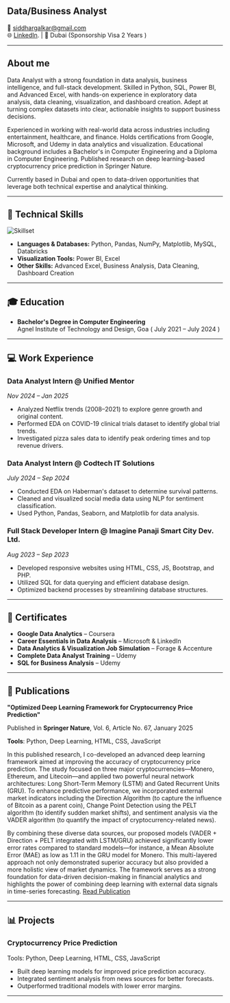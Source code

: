 ## Data/Business Analyst

📧 siddhargalkar@gmail.com  
🌐 [LinkedIn](https://www.linkedin.com/in/siddhesh-dhargalkar-b7a36515b/). | 📍 Dubai (Sponsorship Visa 2 Years ) 

---

## About me
Data Analyst with a strong foundation in data analysis, business intelligence, and full-stack development. Skilled in Python, SQL, Power BI,  and Advanced Excel, with hands-on experience in exploratory data analysis, data cleaning, visualization, and dashboard creation. Adept at turning complex datasets into clear, actionable insights to support business decisions.

Experienced in working with real-world data across industries including entertainment, healthcare, and finance. Holds certifications from Google, Microsoft, and Udemy in data analytics and visualization. Educational background includes a Bachelor's in Computer Engineering and a Diploma in Computer Engineering. Published research on deep learning-based cryptocurrency price prediction in Springer Nature.

Currently based in Dubai and open to data-driven opportunities that leverage both technical expertise and analytical thinking.


---

## 💼 Technical Skills
![Skillset](https://i.postimg.cc/1RFHY6jp/skills-extraasmall.png)
- **Languages & Databases:** Python, Pandas, NumPy, Matplotlib, MySQL, Databricks  
- **Visualization Tools:** Power BI, Excel  
- **Other Skills:** Advanced Excel, Business Analysis, Data Cleaning, Dashboard Creation

---

## 🎓 Education

- **Bachelor's Degree in Computer Engineering**  
  Agnel Institute of Technology and Design, Goa ( July 2021 – July 2024 )

---

## 💻 Work Experience

### **Data Analyst Intern @ Unified Mentor**  
_Nov 2024 – Jan 2025_  
- Analyzed Netflix trends (2008–2021) to explore genre growth and original content.  
- Performed EDA on COVID-19 clinical trials dataset to identify global trial trends.  
- Investigated pizza sales data to identify peak ordering times and top revenue drivers.

### **Data Analyst Intern @ Codtech IT Solutions**  
_July 2024 – Sep 2024_  
- Conducted EDA on Haberman's dataset to determine survival patterns.  
- Cleaned and visualized social media data using NLP for sentiment classification.  
- Used Python, Pandas, Seaborn, and Matplotlib for data analysis.

### **Full Stack Developer Intern @ Imagine Panaji Smart City Dev. Ltd.**  
_Aug 2023 – Sep 2023_  
- Developed responsive websites using HTML, CSS, JS, Bootstrap, and PHP.  
- Utilized SQL for data querying and efficient database design.  
- Optimized backend processes by streamlining database structures.


---

## 📜 Certificates

- **Google Data Analytics** – Coursera  
- **Career Essentials in Data Analysis** – Microsoft & LinkedIn  
- **Data Analytics & Visualization Job Simulation** – Forage & Accenture  
- **Complete Data Analyst Training** – Udemy 
- **SQL for Business Analysis** – Udemy  

---

## 📝 Publications

**"Optimized Deep Learning Framework for Cryptocurrency Price Prediction"**   

Published in **Springer Nature**, Vol. 6, Article No. 67, January 2025

**Tools**: Python, Deep Learning, HTML, CSS, JavaScript

In this published research, I co-developed an advanced deep learning framework aimed at improving the accuracy of cryptocurrency price prediction. The study focused on three major cryptocurrencies—Monero, Ethereum, and Litecoin—and applied two powerful neural network architectures: Long Short-Term Memory (LSTM) and Gated Recurrent Units (GRU). To enhance predictive performance, we incorporated external market indicators including the Direction Algorithm (to capture the influence of Bitcoin as a parent coin), Change Point Detection using the PELT algorithm (to identify sudden market shifts), and sentiment analysis via the VADER algorithm (to quantify the impact of cryptocurrency-related news).

By combining these diverse data sources, our proposed models (VADER + Direction + PELT integrated with LSTM/GRU) achieved significantly lower error rates compared to standard models—for instance, a Mean Absolute Error (MAE) as low as 1.11 in the GRU model for Monero. This multi-layered approach not only demonstrated superior accuracy but also provided a more holistic view of market dynamics. The framework serves as a strong foundation for data-driven decision-making in financial analytics and highlights the power of combining deep learning with external data signals in time-series forecasting.
[Read Publication](https://link.springer.com/article/10.1007/s42979-024-03611-9)

---


## 📊 Projects

### **Cryptocurrency Price Prediction**  
Tools: Python, Deep Learning, HTML, CSS, JavaScript
- Built deep learning models for improved price prediction accuracy.  
- Integrated sentiment analysis from news sources for better forecasts.  
- Outperformed traditional models with lower error margins.

---
